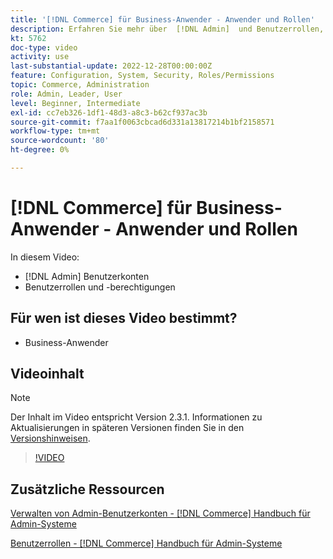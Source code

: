 ```yaml
---
title: '[!DNL Commerce] für Business-Anwender - Anwender und Rollen'
description: Erfahren Sie mehr über  [!DNL Admin]  und Benutzerrollen, die Berechtigungen festlegen.
kt: 5762
doc-type: video
activity: use
last-substantial-update: 2022-12-28T00:00:00Z
feature: Configuration, System, Security, Roles/Permissions
topic: Commerce, Administration
role: Admin, Leader, User
level: Beginner, Intermediate
exl-id: cc7eb326-1df1-48d3-a8c3-b62cf937ac3b
source-git-commit: f7aa1f0063cbcad6d331a13817214b1bf2158571
workflow-type: tm+mt
source-wordcount: '80'
ht-degree: 0%

---
```


# [!DNL Commerce] für Business-Anwender - Anwender und Rollen

In diesem Video:

- [!DNL Admin] Benutzerkonten
- Benutzerrollen und -berechtigungen

## Für wen ist dieses Video bestimmt?

- Business-Anwender

## Videoinhalt

>[!NOTE]
>
>Der Inhalt im Video entspricht Version 2.3.1. Informationen zu Aktualisierungen in späteren Versionen finden Sie in den [Versionshinweisen](https://experienceleague.adobe.com/docs/commerce-operations/release/notes/overview.html).

>[!VIDEO](https://video.tv.adobe.com/v/35947?quality=12&learn=on)

## Zusätzliche Ressourcen

[Verwalten von Admin-Benutzerkonten -  [!DNL Commerce] Handbuch für Admin-Systeme](https://experienceleague.adobe.com/docs/commerce-admin/systems/user-accounts/permissions-users-all.html)

[Benutzerrollen - [!DNL Commerce] Handbuch für Admin-Systeme](https://experienceleague.adobe.com/docs/commerce-admin/systems/user-accounts/permissions-user-roles.html)

